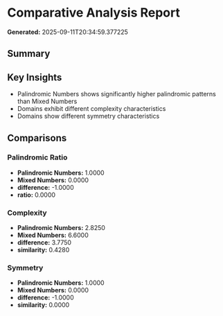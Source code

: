 # Comparative Analysis Report

**Generated:** 2025-09-11T20:34:59.377225

## Summary


## Key Insights

- Palindromic Numbers shows significantly higher palindromic patterns than Mixed Numbers
- Domains exhibit different complexity characteristics
- Domains show different symmetry characteristics

## Comparisons

### Palindromic Ratio
- **Palindromic Numbers:** 1.0000
- **Mixed Numbers:** 0.0000
- **difference:** -1.0000
- **ratio:** 0.0000

### Complexity
- **Palindromic Numbers:** 2.8250
- **Mixed Numbers:** 6.6000
- **difference:** 3.7750
- **similarity:** 0.4280

### Symmetry
- **Palindromic Numbers:** 1.0000
- **Mixed Numbers:** 0.0000
- **difference:** -1.0000
- **similarity:** 0.0000
